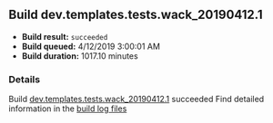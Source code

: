 ## Build dev.templates.tests.wack_20190412.1
- **Build result:** `succeeded`
- **Build queued:** 4/12/2019 3:00:01 AM
- **Build duration:** 1017.10 minutes
### Details
Build [dev.templates.tests.wack_20190412.1](https://winappstudio.visualstudio.com/web/build.aspx?pcguid=a4ef43be-68ce-4195-a619-079b4d9834c2&builduri=vstfs%3a%2f%2f%2fBuild%2fBuild%2f27568) succeeded
Find detailed information in the [build log files](https://uwpctdiags.blob.core.windows.net/buildlogs/dev.templates.tests.wack_20190412.1_logs.zip)
